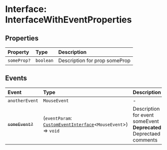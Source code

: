 # Interface: InterfaceWithEventProperties

## Properties

| Property | Type | Description |
| :------ | :------ | :------ |
| `someProp?` | `boolean` | Description for prop someProp |

## Events

| Event | Type | Description |
| :------ | :------ | :------ |
| `anotherEvent` | `MouseEvent` | - |
| ~~`someEvent?`~~ | (`eventParam`: [`CustomEventInterface`](CustomEventInterface.md)\<`MouseEvent`\>) => `void` | Description for event someEvent **Deprecated** Deprectaed comments |
